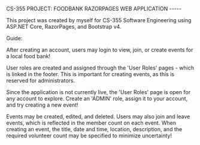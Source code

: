 CS-355 PROJECT: FOODBANK RAZORPAGES WEB APPLICATION -----

This project was created by myself for CS-355 Software Engineering using ASP.NET Core, RazorPages, and Bootstrap v4.


Guide:

After creating an account, users may login to view, join, or create events for a local food bank!

User roles are created and assigned through the 'User Roles' pages - which is linked in the footer. This is important for creating events, as this is reserved for administrators.

Since the application is not currently live, the 'User Roles' page is open for any account to explore. Create an 'ADMIN' role, assign it to your account, and try creating a new event!

Events may be created, edited, and deleted. Users may also join and leave events, which is reflected in the member count on each event. When creating an event, the title, date and time, location, description, and the required volunteer count may be specified to minimize uncertainty!
